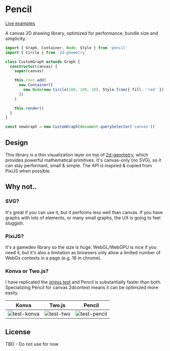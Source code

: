 # Pencil

[Live examples](https://pencil-docs.netlify.app/)

A canvas 2D drawing library, optimized for performance, bundle size and simplicity.

```typescript
import { Graph, Container, Node, Style } from 'pencil'
import { Circle } from '2d-geometry'

class CustomGraph extends Graph {
  constructor(canvas) {
    super(canvas)

    this.root.add(
      new Container([
        new Node(new Circle(100, 100, 10), Style.from({ fill: 'red' }))
      ])
    )

    this.render()
  }
}

const newGraph = new CustomGraph(document.querySelector('canvas'))
```

## Design

This library is a thin visualization layer on top of [2d-geometry](https://github.com/romgrk/2d-geometry), which provides powerful mathematical primitives. It's canvas-only (no SVG), so it can stay performant, small & simple. The API is inspired & copied from PixiJS when possible.

## Why not..

### SVG?

It's great if you can use it, but it performs less well than canvas. If you have graphs with lots of elements, or many small graphs, the UX is going to feel sluggish.

### PixiJS?

It's a gamedev library so the size is huge. WebGL/WebGPU is nice if you need it, but it's also a limitation as browsers only allow a limited number of WebGx contexts in a page (e.g. 16 in chrome).

### Konva or Two.js?

I have replicated the [stress test](https://konvajs.org/docs/sandbox/Animation_Stress_Test.html) and Pencil is substantially faster than both. Specializing Pencil for canvas 2dcontext means it can be optimized more easily.

| Konva | Two.js | Pencil |
| --- | --- | --- |
| ![test-konva](https://github.com/romgrk/pencil/assets/1423607/edc8f3aa-c76e-4dfe-be77-8e9a8ad6357f) | ![test-two](https://github.com/romgrk/pencil/assets/1423607/f7f9ed96-53f0-46bf-8b5d-2b974905334b) | ![test-pencil](https://github.com/romgrk/pencil/assets/1423607/32152afa-68cd-48d4-b132-b1252c4ca478) |

## License

TBD - Do not use for now
